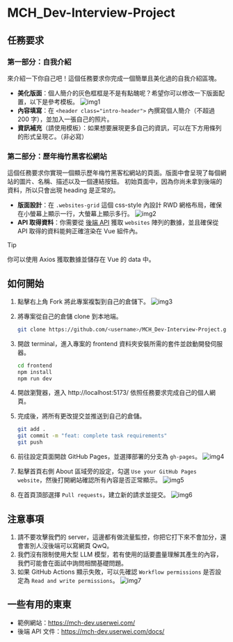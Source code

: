 # MCH_Dev-Interview-Project

## 任務要求

### 第一部分：自我介紹

來介紹一下你自己吧！這個任務要求你完成一個簡單且美化過的自我介紹區塊。
- **美化版面**：個人簡介的灰色框框是不是有點醜呢？希望你可以修改一下版面配置，以下是參考模板。
  ![img1](https://github.com/user-attachments/assets/fb78bddf-f21a-4203-96ca-9a2302da2e13)
- **內容填寫**：在 `<header class="intro-header">` 內撰寫個人簡介（不超過 200 字），並加入一張自己的照片。
- **資訊補充**（請使用模板）：如果想要展現更多自己的資訊，可以在下方用條列的形式呈現ㄛ。（非必寫）

### 第二部分：歷年梅竹黑客松網站

這個任務要求你實現一個顯示歷年梅竹黑客松網站的頁面。版面中會呈現了每個網站的圖片、名稱、描述以及一個連結按鈕。
初始頁面中，因為你尚未拿到後端的資料，所以只會出現 heading 是正常的。

- **版面設計**：在 `.websites-grid` 這個 css-style 內設計 RWD 網格布局，確保在小螢幕上顯示一行，大螢幕上顯示多行。
  ![img2](https://github.com/user-attachments/assets/262ff69e-35fc-45c5-b668-f416b299fb97)
- **API 取得資料**：你需要從 [後端 API](https://mch-dev.userwei.com/docs/) 獲取 `websites` 陣列的數據，並且確保從 API 取得的資料能夠正確渲染在 Vue 組件內。
> [!TIP]
> 你可以使用 Axios 獲取數據並儲存在 Vue 的 data 中。

## 如何開始

1. 點擊右上角 Fork 將此專案複製到自己的倉儲下。
   ![img3](https://github.com/user-attachments/assets/7d1d42c2-9262-452a-803b-17f84b8e7d35)

2. 將專案從自己的倉儲 clone 到本地端。

   ```bash
   git clone https://github.com/<username>/MCH_Dev-Interview-Project.git
   ```

3. 開啟 terminal，進入專案的 frontend 資料夾安裝所需的套件並啟動開發伺服器。

   ```bash
   cd frontend
   npm install
   npm run dev
   ```

4. 開啟瀏覽器，進入 http://localhost:5173/ 依照任務要求完成自己的個人網頁。
5. 完成後，將所有更改提交並推送到自己的倉儲。

   ```bash
   git add .
   git commit -m "feat: complete task requirements"
   git push
   ```

6. 前往設定頁面開啟 GitHub Pages，並選擇部署的分支為 `gh-pages`。
![img4](https://github.com/user-attachments/assets/9bba9357-bec1-4768-8fe8-fb759619ff9c)

7. 點擊首頁右側 About 區域旁的設定，勾選 `Use your GitHub Pages website`，然後打開網站確認所有內容是否正常顯示。
![img5](https://github.com/user-attachments/assets/381e8098-b5a1-4a07-b5ba-732f4730fafa)

8. 在首頁頂部選擇 `Pull requests`，建立新的請求並提交。
![img6](https://github.com/user-attachments/assets/159c587b-f4a1-4425-97a1-65d90906fdbc)

## 注意事項
1. 請不要攻擊我們的 server，這邊都有做流量監控，你把它打下來不會加分，還會害別人沒後端可以寫網頁 QwQ。
2. 我們沒有限制使用大型 LLM 模型，若有使用的話要盡量理解其產生的內容，我們可能會在面試中詢問相關基礎問題。
3. 如果 GitHub Actions 顯示失敗，可以先確認 `Workflow permissions` 是否設定為 `Read and write permissions`。
![img7](https://github.com/user-attachments/assets/ec1c5dc0-a686-4a5f-b59f-f455033df7c4)

## 一些有用的東東

- 範例網站：https://mch-dev.userwei.com/
- 後端 API 文件：https://mch-dev.userwei.com/docs/
